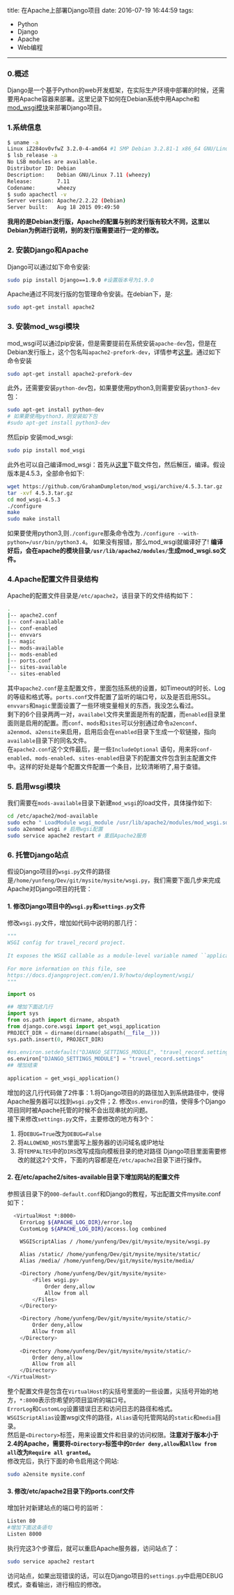 title: 在Apache上部署Django项目
date: 2016-07-19 16:44:59
tags:
 - Python
 - Django
 - Apache
 - Web编程
---
### 0.概述
Django是一个基于Python的web开发框架，在实际生产环境中部署的时候，还需要用Apache容器来部署。这里记录下如何在Debian系统中用Aapche和[mod_wsgi模块](https://pypi.python.org/pypi/mod_wsgi)来部署Django项目。
<!--more-->
### 1.系统信息
```bash
$ uname -a  
Linux iZ284ov0vfwZ 3.2.0-4-amd64 #1 SMP Debian 3.2.81-1 x86_64 GNU/Linux  
$ lsb_release -a  
No LSB modules are available.  
Distributor ID: Debian  
Description:    Debian GNU/Linux 7.11 (wheezy) 
Release:        7.11  
Codename:       wheezy  
$ sudo apachectl -v  
Server version: Apache/2.2.22 (Debian)  
Server built:   Aug 18 2015 09:49:50  
```
**我用的是Debian发行版，Apache的配置与别的发行版有较大不同，这里以Debian为例进行说明，别的发行版需要进行一定的修改。**
### 2. 安装Django和Apache
Django可以通过如下命令安装:
```bash
sudo pip install Django==1.9.0 #设置版本号为1.9.0
 ```
 Apache通过不同发行版的包管理命令安装。在debian下，是:
 ```bash
 sudo apt-get install apache2
 ```
### 3. 安装mod_wsgi模块
mod_wsgi可以通过pip安装，但是需要提前在系统安装`apache-dev`包，但是在Debian发行版上，这个包名叫`apache2-prefork-dev`，详情参考[这里](http://stackoverflow.com/a/16869017/2932001)。通过如下命令安装
```bash 
sudo apt-get install apache2-prefork-dev
```
此外，还需要安装`python-dev`包，如果要使用python3,则需要安装`python3-dev`包：
```bash
sudo apt-get install python-dev
# 如果要使用python3，则安装如下包
#sudo apt-get install python3-dev
```
然后pip 安装mod_wsgi:
```bash
sudo pip install mod_wsgi
```
此外也可以自己编译mod_wsgi：首先从[这里](https://github.com/GrahamDumpleton/mod_wsgi/releases)下载文件包，然后解压，编译。假设版本是4.5.3，全部命令如下:
```bash
wget https://github.com/GrahamDumpleton/mod_wsgi/archive/4.5.3.tar.gz  
tar -xvf 4.5.3.tar.gz  
cd mod_wsgi-4.5.3  
./configure  
make  
sudo make install  
```
如果要使用python3,则`./configure`那条命令改为`./configure --with-python=/usr/bin/python3.4`。
如果没有报错，那么mod_wsgi就编译好了!
**编译好后，会在apache的模块目录`/usr/lib/apache2/modules/`生成mod_wsgi.so文件。**
### 4.Apache配置文件目录结构
Apache的配置文件目录是`/etc/apache2`，该目录下的文件结构如下：
```bash
.
|-- apache2.conf
|-- conf-available
|-- conf-enabled
|-- envvars
|-- magic
|-- mods-available
|-- mods-enabled
|-- ports.conf
|-- sites-available
`-- sites-enabled

```
其中`apache2.conf`是主配置文件，里面包括系统的设置，如Timeout的时长、Log的等级和格式等。`ports.conf`文件配置了监听的端口号，以及是否启用SSL。`envvars`和`magic`里面设置了一些环境变量相关的东西，我没怎么看过。  
剩下的6个目录两两一对，`availabel`文件夹里面是所有的配置，而`enabled`目录里面则是启用的配置。而`conf`、`mods`和`sites`可以分别通过命令`a2enconf`、`a2enmod`、`a2ensite`来启用，启用后会在`enabled`目录下生成一个软链接，指向`available`目录下的同名文件。  
在`apache2.conf`这个文件最后，是一些`IncludeOptional` 语句，用来将`conf-enabled`、`mods-enabled`、`sites-enabled`目录下的配置文件包含到主配置文件中。这样的好处是每个配置文件配置一个条目，比较清晰明了,易于查错。    

### 5. 启用wsgi模块
我们需要在`mods-available`目录下新建`mod_wsgi`的load文件，具体操作如下:
```bash
cd /etc/apache2/mod-available  
sudo echo " LoadModule wsgi_module /usr/lib/apache2/modules/mod_wsgi.so" >> wsgi.load  
sudo a2enmod wsgi # 启用wgsi配置
sudo service apache2 restart # 重启Apache2服务
```

### 6. 托管Django站点
假设Django项目的`wsgi.py`文件的路径是`/home/yunfeng/Dev/git/mysite/mysite/wsgi.py`，我们需要下面几步来完成Apache对Django项目的托管：

#### 1. 修改Django项目中的`wsgi.py`和`settings.py`文件
修改`wsgi.py`文件，增加如代码中说明的那几行：
```py
"""                                                                                                                                                           
WSGI config for travel_record project.                                                                                                                        
                                                                                                                                                              
It exposes the WSGI callable as a module-level variable named ``application``.                                                                                
                                                                                                                                                              
For more information on this file, see                                                                                                                        
https://docs.djangoproject.com/en/1.9/howto/deployment/wsgi/                                                                                                  
"""                                                                                                                                                           

import os                                                                                                                                                     

## 增加下面这几行
import sys                                                                                                                                                    
from os.path import dirname, abspath                                                                                                                    
from django.core.wsgi import get_wsgi_application                                                                                                             
PROJECT_DIR = dirname(dirname(abspath(__file__)))                                                                                                             
sys.path.insert(0, PROJECT_DIR)                                                                                                                               
                                                                                                                                                              
#os.environ.setdefault("DJANGO_SETTINGS_MODULE", "travel_record.settings")                                                                                    
os.environ["DJANGO_SETTINGS_MODULE"] = "travel_record.settings"                                                                                               
## 增加结束
                                                                                                                                                              
application = get_wsgi_application()       
```
增加的这几行代码做了2件事：1.将Django项目的的路径加入到系统路径中，使得Apache服务器可以找到`wsgi.py`文件；2. 修改`os.environ`的值，使得多个Django项目同时被Apache托管的时候不会出现串扰的问题。    
接下来修改`settings.py`文件，主要修改的地方有3个：
 1. 将`DEBUG=True`改为`DEBUG=False`
 2. 将`ALLOWEND_HOSTS`里面写上服务器的访问域名或IP地址
 3. 将`TEMPALTES`中的`DIRS`改写成指向模板目录的绝对路径
Django项目里面需要修改的就这2个文件，下面的内容都是在`/etc/apache2`目录下进行操作。  

#### 2. 在/etc/apache2/sites-available目录下增加网站的配置文件
参照该目录下的`000-default.conf`和Django的教程，写出配置文件mysite.conf如下：
```bash
  <VirtualHost *:8000>                                                                                                                                         
    ErrorLog ${APACHE_LOG_DIR}/error.log                                                                                                                      
    CustomLog ${APACHE_LOG_DIR}/access.log combined                                                                                                           
                                                                                                                                                              
    WSGIScriptAlias / /home/yunfeng/Dev/git/mysite/mysite/wsgi.py                                                                               

    Alias /static/ /home/yunfeng/Dev/git/mysite/mysite/static/                                                                                  
    Alias /media/ /home/yunfeng/Dev/git/mysite/mysite/media/                                                                                  

    <Directory /home/yunfeng/Dev/git/mysite/mysite>                                                                                             
        <Files wsgi.py>                                                                                                                                       
    		Order deny,allow  
    		Allow from all  
        </Files>                                                                                                                                              
    </Directory>                                                                                                                                              

    <Directory /home/yunfeng/Dev/git/mysite/mysite/static/>                                                                                     
    	Order deny,allow  
    	Allow from all  
    </Directory>                                                                                                                                              
	
    <Directory /home/yunfeng/Dev/git/mysite/mysite/static/>                                                                                     
    	Order deny,allow  
    	Allow from all  
    </Directory>                                                                                                                                              
</VirtualHost>       
```
整个配置文件是包含在`VirtualHost`的尖括号里面的一些设置，尖括号开始的地方，`*:8000`表示你希望的项目监听的端口号。  
`ErrorLog`和`CustomLog`设置错误日志和访问日志的路径和格式。  
`WSGIScriptAlias`设置wsgi文件的路径，`Alias`语句托管网站的`static`和`media`目录。  
然后是`<Directory>`标签，用来设置文件和目录的访问权限。**注意对于版本小于2.4的Apache，需要将`<Directory>`标签中的`Order deny,allow`和`Allow from all`改为`Require all granted`。**   
修改完后，执行下面的命令启用这个网站:
```bash
sudo a2ensite mysite.conf
```

#### 3. 修改/etc/apache2目录下的ports.conf文件
增加针对新建站点的端口号的监听：
```bash
Listen 80
#增加下面这条语句
Listen 8000
```

执行完这3个步骤后，就可以重启Apache服务器，访问站点了：
```bash
sudo service apache2 restart
```
访问站点，如果出现错误的话，可以在Django项目的`settings.py`中启用DEBUG模式，查看输出，进行相应的修改。
